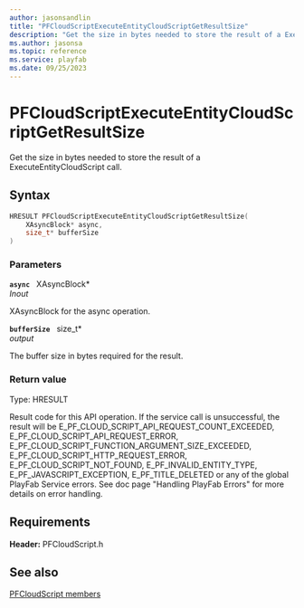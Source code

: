 ```yaml
---
author: jasonsandlin
title: "PFCloudScriptExecuteEntityCloudScriptGetResultSize"
description: "Get the size in bytes needed to store the result of a ExecuteEntityCloudScript call."
ms.author: jasonsa
ms.topic: reference
ms.service: playfab
ms.date: 09/25/2023
---
```


# PFCloudScriptExecuteEntityCloudScriptGetResultSize  

Get the size in bytes needed to store the result of a ExecuteEntityCloudScript call.  

## Syntax  
  
```cpp
HRESULT PFCloudScriptExecuteEntityCloudScriptGetResultSize(  
    XAsyncBlock* async,  
    size_t* bufferSize  
)  
```  
  
### Parameters  
  
**`async`** &nbsp; XAsyncBlock*  
*_Inout_*  
  
XAsyncBlock for the async operation.  
  
**`bufferSize`** &nbsp; size_t*  
*output*  
  
The buffer size in bytes required for the result.  
  
  
### Return value
Type: HRESULT
  
Result code for this API operation. If the service call is unsuccessful, the result will be E_PF_CLOUD_SCRIPT_API_REQUEST_COUNT_EXCEEDED, E_PF_CLOUD_SCRIPT_API_REQUEST_ERROR, E_PF_CLOUD_SCRIPT_FUNCTION_ARGUMENT_SIZE_EXCEEDED, E_PF_CLOUD_SCRIPT_HTTP_REQUEST_ERROR, E_PF_CLOUD_SCRIPT_NOT_FOUND, E_PF_INVALID_ENTITY_TYPE, E_PF_JAVASCRIPT_EXCEPTION, E_PF_TITLE_DELETED or any of the global PlayFab Service errors. See doc page "Handling PlayFab Errors" for more details on error handling.
  
  
## Requirements  
  
**Header:** PFCloudScript.h
  
## See also  
[PFCloudScript members](../pfcloudscript_members.md)  

  
  
